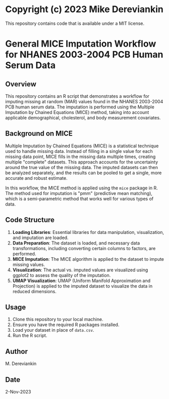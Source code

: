 # Copyright (c) 2023 Mike Dereviankin

This repository contains code that is available under a MIT license.

# General MICE Imputation Workflow for NHANES 2003-2004 PCB Human Serum Data

## Overview

This repository contains an R script that demonstrates a workflow for imputing missing at random (MAR) values found in the NHANES 2003-2004 PCB human serum data. The imputation is performed using the Multiple Imputation by Chained Equations (MICE) method, taking into account applicable demographical, cholesterol, and body measurement covariates.

## Background on MICE

Multiple Imputation by Chained Equations (MICE) is a statistical technique used to handle missing data. Instead of filling in a single value for each missing data point, MICE fills in the missing data multiple times, creating multiple "complete" datasets. This approach accounts for the uncertainty around the true value of the missing data. The imputed datasets can then be analyzed separately, and the results can be pooled to get a single, more accurate and robust estimate.

In this workflow, the MICE method is applied using the `mice` package in R. The method used for imputation is "pmm" (predictive mean matching), which is a semi-parametric method that works well for various types of data.

## Code Structure

1. **Loading Libraries**: Essential libraries for data manipulation, visualization, and imputation are loaded.
2. **Data Preparation**: The dataset is loaded, and necessary data transformations, including converting certain columns to factors, are performed.
3. **MICE Imputation**: The MICE algorithm is applied to the dataset to impute missing values.
4. **Visualization**: The actual vs. imputed values are visualized using ggplot2 to assess the quality of the imputation.
5. **UMAP Visualization**: UMAP (Uniform Manifold Approximation and Projection) is applied to the imputed dataset to visualize the data in reduced dimensions.

## Usage

1. Clone this repository to your local machine.
2. Ensure you have the required R packages installed.
3. Load your dataset in place of `data.csv`.
4. Run the R script.

## Author

M. Dereviankin

## Date

2-Nov-2023
